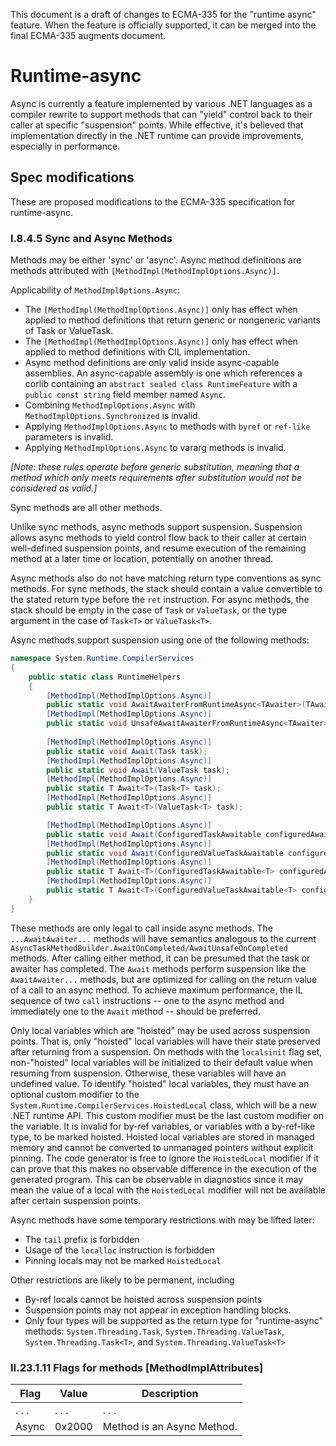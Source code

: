 
This document is a draft of changes to ECMA-335 for the "runtime async" feature. When the feature is officially supported, it can be merged into the final ECMA-335 augments document.

# Runtime-async

Async is currently a feature implemented by various .NET languages as a compiler rewrite to support methods that can "yield" control back to their caller at specific "suspension" points. While effective, it's believed that implementation directly in the .NET runtime can provide improvements, especially in performance.

## Spec modifications

These are proposed modifications to the ECMA-335 specification for runtime-async.

### I.8.4.5 Sync and Async Methods

Methods may be either 'sync' or 'async'. Async method definitions are methods attributed with `[MethodImpl(MethodImplOptions.Async)]`.

Applicability of `MethodImplOptions.Async`:
* The `[MethodImpl(MethodImplOptions.Async)]` only has effect when applied to method definitions that return generic or nongeneric variants of Task or ValueTask.
* The `[MethodImpl(MethodImplOptions.Async)]` only has effect when applied to method definitions with CIL implementation.
* Async method definitions are only valid inside async-capable assemblies. An async-capable assembly is one which references a corlib containing an `abstract sealed class RuntimeFeature` with a `public const string` field member named `Async`.
* Combining `MethodImplOptions.Async` with `MethodImplOptions.Synchronized` is invalid.
* Applying `MethodImplOptions.Async` to methods with `byref` or `ref-like` parameters is invalid.
* Applying `MethodImplOptions.Async` to vararg methods is invalid.

_[Note: these rules operate before generic substitution, meaning that a method which only meets requirements after substitution would not be considered as valid.]_

Sync methods are all other methods.

Unlike sync methods, async methods support suspension. Suspension allows async methods to yield control flow back to their caller at certain well-defined suspension points, and resume execution of the remaining method at a later time or location, potentially on another thread.

Async methods also do not have matching return type conventions as sync methods. For sync methods, the stack should contain a value convertible to the stated return type before the `ret` instruction. For async methods, the stack should be empty in the case of `Task` or `ValueTask`, or the type argument in the case of `Task<T>` or `ValueTask<T>`.

Async methods support suspension using one of the following methods:

  ```C#
  namespace System.Runtime.CompilerServices
  {
      public static class RuntimeHelpers
      {
          [MethodImpl(MethodImplOptions.Async)]
          public static void AwaitAwaiterFromRuntimeAsync<TAwaiter>(TAwaiter awaiter) where TAwaiter : INotifyCompletion { ... }
          [MethodImpl(MethodImplOptions.Async)]
          public static void UnsafeAwaitAwaiterFromRuntimeAsync<TAwaiter>(TAwaiter awaiter) where TAwaiter : ICriticalNotifyCompletion
          
          [MethodImpl(MethodImplOptions.Async)]
          public static void Await(Task task);
          [MethodImpl(MethodImplOptions.Async)]
          public static void Await(ValueTask task);
          [MethodImpl(MethodImplOptions.Async)]
          public static T Await<T>(Task<T> task);
          [MethodImpl(MethodImplOptions.Async)]
          public static T Await<T>(ValueTask<T> task);

          [MethodImpl(MethodImplOptions.Async)]
          public static void Await(ConfiguredTaskAwaitable configuredAwaitable);
          [MethodImpl(MethodImplOptions.Async)]
          public static void Await(ConfiguredValueTaskAwaitable configuredAwaitable);
          [MethodImpl(MethodImplOptions.Async)]
          public static T Await<T>(ConfiguredTaskAwaitable<T> configuredAwaitable);
          [MethodImpl(MethodImplOptions.Async)]
          public static T Await<T>(ConfiguredValueTaskAwaitable<T> configuredAwaitable);
      }
  }
  ```

These methods are only legal to call inside async methods. The `...AwaitAwaiter...` methods will have semantics analogous to the current `AsyncTaskMethodBuilder.AwaitOnCompleted/AwaitUnsafeOnCompleted` methods. After calling either method, it can be presumed that the task or awaiter has completed. The `Await` methods perform suspension like the `AwaitAwaiter...` methods, but are optimized for calling on the return value of a call to an async method. To achieve maximum performance, the IL sequence of two `call` instructions -- one to the async method and immediately one to the `Await` method -- should be preferred.

Only local variables which are "hoisted" may be used across suspension points. That is, only "hoisted" local variables will have their state preserved after returning from a suspension. On methods with the `localsinit` flag set, non-"hoisted" local variables will be initialized to their default value when resuming from suspension. Otherwise, these variables will have an undefined value. To identify "hoisted" local variables, they must have an optional custom modifier to the `System.Runtime.CompilerServices.HoistedLocal` class, which will be a new .NET runtime API. This custom modifier must be the last custom modifier on the variable. It is invalid for by-ref variables, or variables with a by-ref-like type, to be marked hoisted. Hoisted local variables are stored in managed memory and cannot be converted to unmanaged pointers without explicit pinning.
The code generator is free to ignore the `HoistedLocal` modifier if it can prove that this makes no observable difference in the execution of the generated program. This can be observable in diagnostics since it may mean the value of a local with the `HoistedLocal` modifier will not be available after certain suspension points.

Async methods have some temporary restrictions with may be lifted later:
* The `tail` prefix is forbidden
* Usage of the `localloc` instruction is forbidden
* Pinning locals may not be marked `HoistedLocal`

Other restrictions are likely to be permanent, including
* By-ref locals cannot be hoisted across suspension points
* Suspension points may not appear in exception handling blocks.
* Only four types will be supported as the return type for "runtime-async" methods: `System.Threading.Task`, `System.Threading.ValueTask`, `System.Threading.Task<T>`, and `System.Threading.ValueTask<T>`


### II.23.1.11 Flags for methods [MethodImplAttributes]

| Flag  | Value | Description |
| ------------- | ------------- | ------------- |
| . . . | . . . | . . . |
|Async |0x2000 |Method is an Async Method.|
